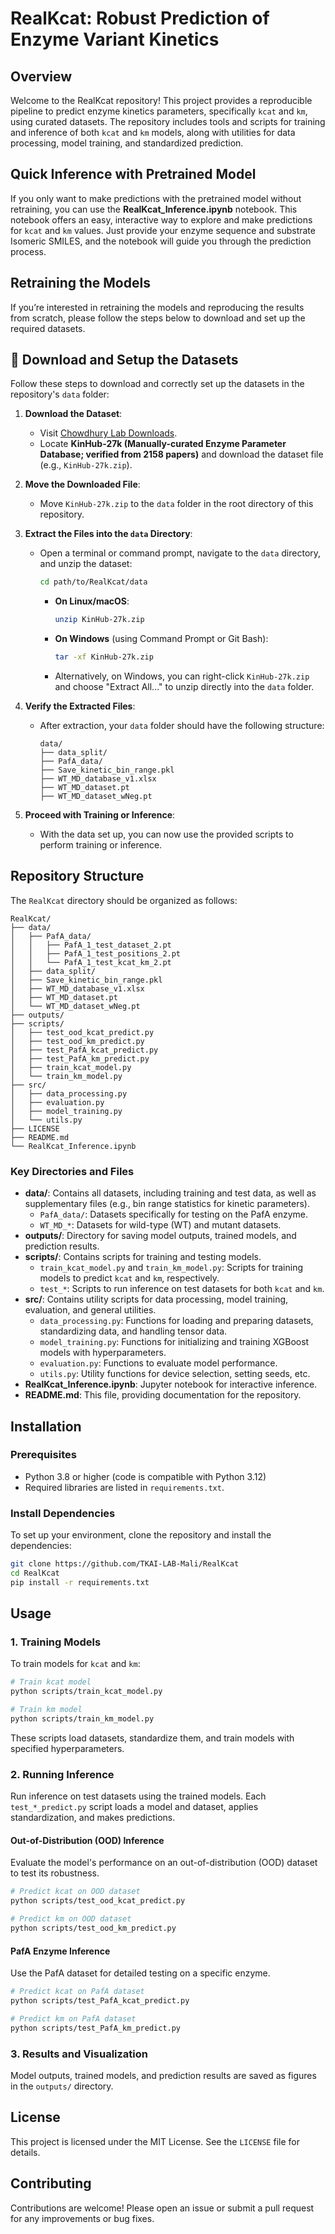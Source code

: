 # RealKcat: Robust Prediction of Enzyme Variant Kinetics

## Overview

Welcome to the RealKcat repository! This project provides a reproducible pipeline to predict enzyme kinetics parameters, specifically `kcat` and `km`, using curated datasets. The repository includes tools and scripts for training and inference of both `kcat` and `km` models, along with utilities for data processing, model training, and standardized prediction.

## Quick Inference with Pretrained Model

If you only want to make predictions with the pretrained model without retraining, you can use the **RealKcat_Inference.ipynb** notebook. This notebook offers an easy, interactive way to explore and make predictions for `kcat` and `km` values. Just provide your enzyme sequence and substrate Isomeric SMILES, and the notebook will guide you through the prediction process.

## Retraining the Models

If you’re interested in retraining the models and reproducing the results from scratch, please follow the steps below to download and set up the required datasets.

## 📂 Download and Setup the Datasets

Follow these steps to download and correctly set up the datasets in the repository's `data` folder:

1. **Download the Dataset**:
   - Visit [Chowdhury Lab Downloads](https://chowdhurylab.github.io/downloads.html).
   - Locate **KinHub-27k (Manually-curated Enzyme Parameter Database; verified from 2158 papers)** and download the dataset file (e.g., `KinHub-27k.zip`).

2. **Move the Downloaded File**:
   - Move `KinHub-27k.zip` to the `data` folder in the root directory of this repository.

3. **Extract the Files into the `data` Directory**:
   - Open a terminal or command prompt, navigate to the `data` directory, and unzip the dataset:
     ```bash
     cd path/to/RealKcat/data
     ```
     - **On Linux/macOS**:
       ```bash
       unzip KinHub-27k.zip
       ```
     - **On Windows** (using Command Prompt or Git Bash):
       ```bash
       tar -xf KinHub-27k.zip
       ```
     - Alternatively, on Windows, you can right-click `KinHub-27k.zip` and choose "Extract All..." to unzip directly into the `data` folder.

4. **Verify the Extracted Files**:
   - After extraction, your `data` folder should have the following structure:

     ```
     data/
     ├── data_split/
     ├── PafA_data/
     ├── Save_kinetic_bin_range.pkl
     ├── WT_MD_database_v1.xlsx
     ├── WT_MD_dataset.pt
     ├── WT_MD_dataset_wNeg.pt
     ```

5. **Proceed with Training or Inference**:
   - With the data set up, you can now use the provided scripts to perform training or inference.

## Repository Structure

The `RealKcat` directory should be organized as follows:

```plaintext
RealKcat/
├── data/
│   ├── PafA_data/
│   │   ├── PafA_1_test_dataset_2.pt
│   │   ├── PafA_1_test_positions_2.pt
│   │   └── PafA_1_test_kcat_km_2.pt
│   ├── data_split/
│   ├── Save_kinetic_bin_range.pkl
│   ├── WT_MD_database_v1.xlsx
│   ├── WT_MD_dataset.pt
│   └── WT_MD_dataset_wNeg.pt
├── outputs/
├── scripts/
│   ├── test_ood_kcat_predict.py
│   ├── test_ood_km_predict.py
│   ├── test_PafA_kcat_predict.py
│   ├── test_PafA_km_predict.py
│   ├── train_kcat_model.py
│   └── train_km_model.py
├── src/
│   ├── data_processing.py
│   ├── evaluation.py
│   ├── model_training.py
│   └── utils.py
├── LICENSE
├── README.md
└── RealKcat_Inference.ipynb
```

### Key Directories and Files

- **data/**: Contains all datasets, including training and test data, as well as supplementary files (e.g., bin range statistics for kinetic parameters).
  - `PafA_data/`: Datasets specifically for testing on the PafA enzyme.
  - `WT_MD_*`: Datasets for wild-type (WT) and mutant datasets.
- **outputs/**: Directory for saving model outputs, trained models, and prediction results.
- **scripts/**: Contains scripts for training and testing models.
  - `train_kcat_model.py` and `train_km_model.py`: Scripts for training models to predict `kcat` and `km`, respectively.
  - `test_*`: Scripts to run inference on test datasets for both `kcat` and `km`.
- **src/**: Contains utility scripts for data processing, model training, evaluation, and general utilities.
  - `data_processing.py`: Functions for loading and preparing datasets, standardizing data, and handling tensor data.
  - `model_training.py`: Functions for initializing and training XGBoost models with hyperparameters.
  - `evaluation.py`: Functions to evaluate model performance.
  - `utils.py`: Utility functions for device selection, setting seeds, etc.
- **RealKcat_Inference.ipynb**: Jupyter notebook for interactive inference.
- **README.md**: This file, providing documentation for the repository.

## Installation

### Prerequisites

- Python 3.8 or higher (code is compatible with Python 3.12)
- Required libraries are listed in `requirements.txt`.

### Install Dependencies

To set up your environment, clone the repository and install the dependencies:

```bash
git clone https://github.com/TKAI-LAB-Mali/RealKcat
cd RealKcat
pip install -r requirements.txt
```

## Usage

### 1. Training Models

To train models for `kcat` and `km`:

```bash
# Train kcat model
python scripts/train_kcat_model.py

# Train km model
python scripts/train_km_model.py
```

These scripts load datasets, standardize them, and train models with specified hyperparameters.

### 2. Running Inference

Run inference on test datasets using the trained models. Each `test_*_predict.py` script loads a model and dataset, applies standardization, and makes predictions.

#### Out-of-Distribution (OOD) Inference

Evaluate the model's performance on an out-of-distribution (OOD) dataset to test its robustness.

```bash
# Predict kcat on OOD dataset
python scripts/test_ood_kcat_predict.py

# Predict km on OOD dataset
python scripts/test_ood_km_predict.py
```

#### PafA Enzyme Inference

Use the PafA dataset for detailed testing on a specific enzyme.

```bash
# Predict kcat on PafA dataset
python scripts/test_PafA_kcat_predict.py

# Predict km on PafA dataset
python scripts/test_PafA_km_predict.py
```

### 3. Results and Visualization

Model outputs, trained models, and prediction results are saved as figures in the `outputs/` directory.

## License

This project is licensed under the MIT License. See the `LICENSE` file for details.

## Contributing

Contributions are welcome! Please open an issue or submit a pull request for any improvements or bug fixes. 
